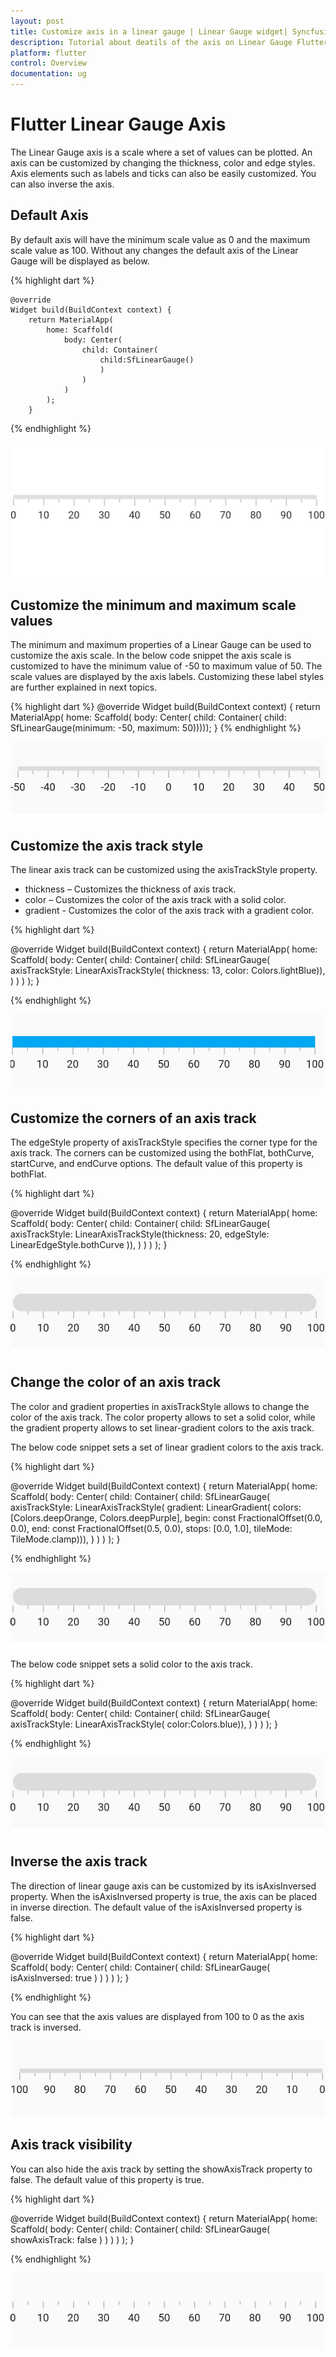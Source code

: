 ```yaml
---
layout: post
title: Customize axis in a linear gauge | Linear Gauge widget| Syncfusion
description: Tutorial about deatils of the axis on Linear Gauge Flutter widget | Flutter Linear Gauge widget documentation|
platform: flutter
control: Overview
documentation: ug
---
```


# Flutter Linear Gauge Axis

The Linear Gauge axis is a scale where a set of values can be plotted. An axis can be customized by changing the thickness, color and edge styles. Axis elements such as labels and ticks can also be easily customized. You can also inverse the axis.

## Default Axis

By default axis will have the minimum scale value as 0 and the maximum scale value as 100. Without any changes the default axis of the Linear Gauge will be displayed as below. 

{% highlight dart %} 

    @override
    Widget build(BuildContext context) {
        return MaterialApp(
            home: Scaffold(
                body: Center(
                    child: Container(
                        child:SfLinearGauge()
                        )
                    )
                )      
            );
        }

{% endhighlight %}

![Initialize linear gauge for axis](images/getting-started/default_linear_gauge.png)

## Customize the minimum and maximum scale values

The minimum and maximum properties of a Linear Gauge can be used to customize the axis scale. In the below code snippet the axis scale is customized to have the minimum value of -50 to maximum value of 50. The scale values are displayed by the axis labels. Customizing these label styles are further explained in next topics.  

{% highlight dart %} 
@override
Widget build(BuildContext context) {
  return MaterialApp(
      home: Scaffold(
          body: Center(
              child: Container(
                  child: SfLinearGauge(minimum: -50, maximum: 50)))));
}
{% endhighlight %}

![Update linear gauge for axis scale](images/axis/minmax_axis_linear_gauge.png)

## Customize the axis track style

The linear axis track can be customized using the axisTrackStyle property. 

* thickness – Customizes the thickness of axis track.
* color – Customizes the color of the axis track with a solid color.
* gradient - Customizes the color of the axis track with a gradient color.

{% highlight dart %} 

@override
Widget build(BuildContext context) {
  return MaterialApp(
      home: Scaffold(
          body: Center(
              child: Container(
                  child: SfLinearGauge(
                    axisTrackStyle: LinearAxisTrackStyle(
                        thickness: 13,
                        color: Colors.lightBlue)),
              )
          )
      )
  );
}

{% endhighlight %}

![Update linear gauge for axis scale](images/axis/axis_track_customization.png)

## Customize the corners of an axis track

The edgeStyle property of axisTrackStyle specifies the corner type for the axis track. The corners can be customized using the bothFlat, bothCurve, startCurve, and endCurve options. The default value of this property is bothFlat.

{% highlight dart %} 

@override
Widget build(BuildContext context) {
  return MaterialApp(
      home: Scaffold(
          body: Center(
              child: Container(
                  child: SfLinearGauge(
                      axisTrackStyle: LinearAxisTrackStyle(thickness: 20,
                        edgeStyle: LinearEdgeStyle.bothCurve
                        )),
              )
          )
      )
  );
}

{% endhighlight %}

![Update linear gauge for axis scale](images/axis/axis_corner_style.png)

## Change the color of an axis track

The color and gradient properties in axisTrackStyle allows to change the color of the axis track. The color property allows to set a solid color, while the gradient property allows to set linear-gradient colors to the axis track.

The below code snippet sets a set of linear gradient colors to the axis track.

{% highlight dart %} 

@override
Widget build(BuildContext context) {
  return MaterialApp(
      home: Scaffold(
          body: Center(
              child: Container(
                child: SfLinearGauge(
                    axisTrackStyle: LinearAxisTrackStyle(
                        gradient: LinearGradient(
                            colors: [Colors.deepOrange, Colors.deepPurple],
                            begin: const FractionalOffset(0.0, 0.0),
                            end: const FractionalOffset(0.5, 0.0),
                            stops: [0.0, 1.0],
                            tileMode: TileMode.clamp))),
              )
          )
      )
  );
}

{% endhighlight %}

![Update linear gauge for axis color](images/axis/axis_corner_style.png)

The below code snippet sets a solid color to the axis track.

{% highlight dart %} 

@override
Widget build(BuildContext context) {
  return MaterialApp(
      home: Scaffold(
          body: Center(
              child: Container(
                child: SfLinearGauge(
                    axisTrackStyle: LinearAxisTrackStyle(
                        color:Colors.blue)),
              )
          )
      )
  );
}

{% endhighlight %}

![Update linear gauge for axis color](images/axis/axis_corner_style.png)

## Inverse the axis track

The direction of linear gauge axis can be customized by its isAxisInversed property.
When the isAxisInversed property is true, the axis can be placed in inverse direction. The default value of the isAxisInversed property is false.

{% highlight dart %} 

@override
Widget build(BuildContext context) {
  return MaterialApp(
    home: Scaffold(
      body: Center(
          child: Container(
              child: SfLinearGauge(
               isAxisInversed: true )
          )
      )
    )
  );
}

{% endhighlight %}

You can see that the axis values are displayed from 100 to 0 as the axis track is inversed.

![inverse linear gauge for axis](images/axis/axis_inversed.png)

## Axis track visibility

You can also hide the axis track by setting the showAxisTrack property to false. The default value of this property is true.

{% highlight dart %} 

@override
Widget build(BuildContext context) {
  return MaterialApp(
      home: Scaffold(
          body: Center(
              child: Container(
                  child: SfLinearGauge(
                 showAxisTrack: false
                  )
              )
          )
      )
  );
}

{% endhighlight %}

![hide linear gauge axis tack](images/axis/hide_axis_track.png)